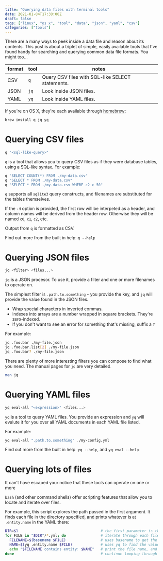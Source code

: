 ```yaml
---
title: "Querying data files with terminal tools"
date: 2021-01-04T17:30:00Z
draft: false
tags: ["linux", "os x", "tool", "data", "json", "yaml", "csv"]
categories: ["tools"]
---
```


There are a many ways to peek inside a data file and reason about its contents.
This post is about a triplet of simple, easily available tools that
I've found handy for searching and querying common data file formats.
You might too...

| format | tool | notes |
|--------|------|-------|
| CSV | `q` | Query CSV files with SQL-like SELECT statements. |
| JSON | `jq` | Look inside JSON files. |
| YAML | `yq` | Look inside YAML files. |

If you're on OS X, they're each available through [homebrew](https://brew.sh/):

```bash
brew install q jq yq
```

# Querying CSV files

```bash
q "<sql-like-query>"
```

`q` is a tool that allows you to query CSV files as if they were database tables,
using a SQL-like syntax. For example:

```bash
q "SELECT COUNT(*) FROM ./my-data.csv"
q "SELECT * FROM ./my-data.csv"
q "SELECT * FROM ./my-data.csv WHERE c2 > 50"
```

`q` supports all `sqlite3` query constructs, and filenames are substituted for the tables themselves.

If the `-H` option is provided, the first row will be interpeted as a header, and column names will be derived from the header row.
Otherwise they will be named `c0`, `c1`, `c2`, etc.

Output from `q` is formatted as CSV.

Find out more from the built in help: `q --help`

# Querying JSON files

```bash
jq <filter> <files...>
```

`jq` is a JSON procesor. To use it, provide a filter and one or more filenames to operate on.

The simplest filter is `.path.to.something` - you provide the key, and `jq` will provide the value found in the JSON files.

* Wrap special characters in inverted commas.
* Indexes into arrays are a number wrapped in square brackets. They're zero-indexed. 
* If you don't want to see an error for something that's missing, suffix a `?`

For example:

```bash
jq .foo.bar ./my-file.json
jq .foo.bar.list[2] ./my-file.json
jq .foo.bar? ./my-file.json
```

There are plenty of more interesting filters you can compose to find what you need. The manual pages for `jq` are very detailed.

```bash
man jq
```

# Querying YAML files

```bash
yq eval-all "<expression>" <files...>
```

`yq` is a tool to query YAML files. You provide an expression and `yq` will evalute it for you over
all YAML documents in each YAML file listed.

For example:

```bash
yq eval-all ".path.to.something" ./my-config.yml
```

Find out more from the built in help: `yq --help`, and `yq eval --help`

# Querying lots of files

It can't have escaped your notice that these tools can operate on one or more 

`bash` (and other command shells) offer scripting features that allow you to locate and iterate over files.

For example, this script explores the path passed in the first argument.
It finds each file in the directory specified, and prints whatever is at `.entity.name` in the YAML there:

```bash
DIR=$1                                      # the first parameter is the directory to search
for FILE in "$DIR"/*.yml; do                # iterate through each file in the directory
  FILENAME=$(basename $FILE)                # uses basename to get the filename without the path
  NAME=$(yq .entity.name $FILE)             # uses yq to find the value at .entity.name in the file
  echo "$FILENAME contains entity: $NAME"   # print the file name, and entity name found in the file
done                                        # continue looping through the files
```
